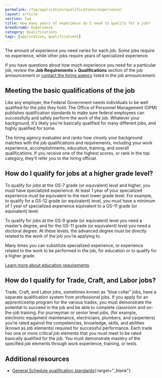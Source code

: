 ```yaml
---
permalink: /faq/application/qualifications/experience/
layout: article
section: faq
title: How many years of experience do I need to qualify for a job?
breadcrumb: Experience
category: Qualifications
tags: [application, qualifications]
---
```


The amount of experience you need varies for each job. Some jobs require no experience, while other jobs require years of specialized experience.

If you have questions about how much experience you need for a particular job, review the **Job Requirements > Qualifications** section of the job announcement or [contact the hiring agency](../../../../how-to/application/agency/contact/) listed in the job announcement.

## Meeting the basic qualifications of the job

Like any employer, the Federal Government needs individuals to be well qualified for the jobs they hold. The Office of Personnel Management (OPM) publishes qualification standards to make sure federal employees can successfully and safely perform the work of the job. Whatever your background, it's likely you're basically qualified for many different jobs, and highly qualified for some.

The hiring agency evaluates and ranks how closely your background matches with the job qualifications and requirements, including your work experience, accomplishments, education, training, and overall qualifications. If you receive one of the highest scores, or rank in the top category, they’ll refer you to the hiring official.

## How do I qualify for jobs at a higher grade level?
To qualify for jobs at the GS-7 grade (or equivalent) level and higher, you must have specialized experience. At least 1 year of your specialized experience must be equivalent to the next lower grade level. For example, to qualify for a GS-12 grade (or equivalent) level, you must have a minimum of 1 year of specialized experience equivalent to a GS-11 grade (or equivalent) level.

To qualify for jobs at the GS-9 grade (or equivalent) level you need a master’s degree, and for the GS-11 grade (or equivalent) level you need a doctoral degree. At these levels, the advanced degree must be directly related to the work of the job you’re applying to.

Many times you can substitute specialized experience, or experience related to the work to be performed in the job, for education or to qualify for a higher grade. 

[Learn more about education requirements](qualifying-education/).

## How do I qualify for Trade, Craft, and Labor jobs?
Trade, Craft, and Labor jobs, sometimes known as “blue collar” jobs, have a separate qualification system from professional jobs. If you apply for an apprenticeship program for the various trades, you must demonstrate the potential to succeed in the job and be able to complete classroom and on-the-job training. For journeyman or senior level jobs, (for example, electronic equipment maintenance, electricians, plumbers, and carpenters) you’re rated against the competencies, knowledge, skills, and abilities (known as job elements) required for successful performance. Each trade has one or more critical job elements that you must meet to be rated basically qualified for the job. You must demonstrate mastery of the specified job elements through work experience, training, or tests.


## Additional resources

* [General Schedule qualification standards](https://www.opm.gov/policy-data-oversight/classification-qualifications/general-schedule-qualification-standards/){:target="_blank"}
